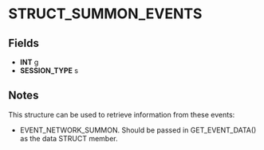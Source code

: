 # STRUCT_SUMMON_EVENTS

## Fields
* **INT** g
* **SESSION_TYPE** s

## Notes
This structure can be used to retrieve information from these events:
- EVENT_NETWORK_SUMMON.
Should be passed in GET_EVENT_DATA() as the data STRUCT member.